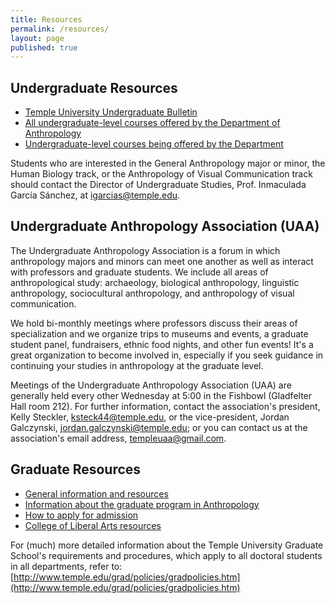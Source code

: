 ```yaml
---
title: Resources
permalink: /resources/
layout: page
published: true
---
```


## Undergraduate Resources

- [Temple University Undergraduate Bulletin](http://bulletin.temple.edu/undergraduate/liberal-arts/anthropology/)
- [All undergraduate-level courses offered by the Department of Anthropology](https://prd-wlssb.temple.edu/prod8/bwckctlg.p_disp_dyn_ctlg)  
- [Undergraduate-level courses being offered by the Department](https://prd-wlssb.temple.edu/prod8/bwckschd.p_disp_dyn_sched)

Students who are interested in the General Anthropology major or minor, the Human Biology track, or the Anthropology of Visual Communication track should contact the Director of Undergraduate Studies, Prof. Inmaculada García Sánchez, at [igarcias@temple.edu](mailto:igarcias@temple.edu).
 
## Undergraduate Anthropology Association (UAA) 

The Undergraduate Anthropology Association is a forum in which anthropology majors and minors can meet one another as well as interact with professors and graduate students. We include all areas of anthropological study: archaeology, biological anthropology, linguistic anthropology, sociocultural anthropology, and anthropology of visual communication. 

We hold bi-monthly meetings where professors discuss their areas of specialization and we organize trips to museums and events, a graduate student panel, fundraisers, ethnic food nights, and other fun events! It's a great organization to become involved in, especially if you seek guidance in continuing your studies in anthropology at the graduate level.

Meetings of the Undergraduate Anthropology Association (UAA) are generally held every other Wednesday at 5:00 in the Fishbowl (Gladfelter Hall room 212). For further information, contact the association's president, Kelly Steckler, [ksteck44@temple.edu](mailto:ksteck44@temple.edu), or the vice-president, Jordan Galczynski, [jordan.galczynski@temple.edu](mailto:jordan.galczynski@temple.edu); or you can contact us at the association's email address, [templeuaa@gmail.com](mailto:templeuaa@gmail.com). 

## Graduate Resources

- [General information and resources](http://www.cla.temple.edu/students/prospective-graduate-students/)
- [Information about the graduate program in Anthropology](http://bulletin.temple.edu/graduate/scd/cla/anthropology-phd/#text)
- [How to apply for admission](http://www.temple.edu/grad/admissions/howtoapply.htm)
- [College of Liberal Arts resources](http://www.cla.temple.edu/students/graduate/)

For (much) more detailed information about the Temple University Graduate School's requirements and procedures, which apply to all doctoral students in all departments, refer to: [http://www.temple.edu/grad/policies/gradpolicies.htm](http://www.temple.edu/grad/policies/gradpolicies.htm)

